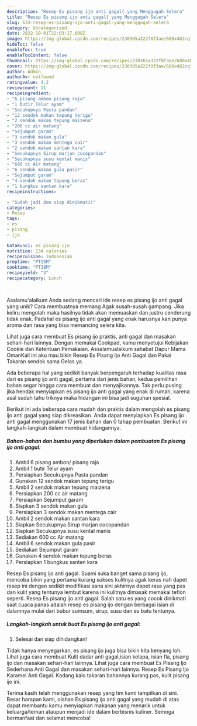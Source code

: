 ```yaml
---
description: "Resep Es pisang ijo anti gagal{ yang Menggugah Selera"
title: "Resep Es pisang ijo anti gagal{ yang Menggugah Selera"
slug: 633-resep-es-pisang-ijo-anti-gagal-yang-menggugah-selera
category: Uncategorized
date: 2022-10-01T22:03:17.608Z
image: https://img-global.cpcdn.com/recipes/230365a322f8f3ae/680x482cq70/es-pisang-ijo-anti-gagal-foto-resep-utama.jpg
hideToc: false
enableToc: true
enableTocContent: false
thumbnail: https://img-global.cpcdn.com/recipes/230365a322f8f3ae/680x482cq70/es-pisang-ijo-anti-gagal-foto-resep-utama.jpg
cover: https://img-global.cpcdn.com/recipes/230365a322f8f3ae/680x482cq70/es-pisang-ijo-anti-gagal-foto-resep-utama.jpg
author: Admin
authorAv: notfound
ratingvalue: 4.2
reviewcount: 11
recipeingredient:
- "6 pisang ambon pisang raja"
- "1 butir Telur ayam"
- "Secukupnya Pasta pandan"
- "12 sendok makan tepung terigu"
- "2 sendok makan tepung maizena"
- "200 cc air matang"
- "Sejumput garam"
- "3 sendok makan gula"
- "3 sendok makan mentega cair"
- "2 sendok makan santan kara"
- "Secukupnya Sirup marjan cocopandan"
- "Secukupnya susu kental manis"
- "600 cc Air matang"
- "6 sendok makan gula pasir"
- "Sejumput garam"
- "4 sendok makan tepung beras"
- "1 bungkus santan kara"
recipeinstructions:

- "Sudah jadi dan siap dinikmati!"
categories:
- Resep
tags:
- es
- pisang
- ijo

katakunci: es pisang ijo 
nutrition: 134 calories
recipecuisine: Indonesian
preptime: "PT15M"
cooktime: "PT38M"
recipeyield: "3"
recipecategory: Lunch

---
```



Asalamu'alaikum Anda sedang mencari ide resep es pisang ijo anti gagal yang unik? Cara membuatnya memang Agak susah-susah gampang. Jika keliru mengolah maka hasilnya tidak akan memuaskan dan justru cenderung tidak enak. Padahal es pisang ijo anti gagal yang enak harusnya kan punya aroma dan rasa yang bisa memancing selera kita.


Lihat juga cara membuat Es pisang ijo praktis, anti gagal dan masakan sehari-hari lainnya. Dengan memakai Cookpad, kamu menyetujui Kebijakan Cookie dan Ketentuan Pemakaian. Assalamualaikum sahabat Dapur Mama OmanKali ini aku mau bikin Resep Es Pisang Ijo Anti Gagal dan Pakai Takaran sendok sama Gelas ya.

Ada beberapa hal yang sedikit banyak berpengaruh terhadap kualitas rasa dari es pisang ijo anti gagal, pertama dari jenis bahan, kedua pemilihan bahan segar hingga cara membuat dan menyajikannya. Tak perlu pusing jika hendak menyiapkan es pisang ijo anti gagal yang enak di rumah, karena asal sudah tahu triknya maka hidangan ini bisa jadi suguhan spesial.


Berikut ini ada beberapa cara mudah dan praktis dalam mengolah es pisang ijo anti gagal yang siap dikreasikan. Anda dapat menyiapkan Es pisang ijo anti gagal menggunakan 17 jenis bahan dan 0 tahap pembuatan. Berikut ini langkah-langkah dalam membuat hidangannya.

<!--inarticleads1-->

##### Bahan-bahan dan bumbu yang diperlukan dalam pembuatan Es pisang ijo anti gagal:

1. Ambil 6 pisang ambon/ pisang raja
1. Ambil 1 butir Telur ayam
1. Persiapkan Secukupnya Pasta pandan
1. Gunakan 12 sendok makan tepung terigu
1. Ambil 2 sendok makan tepung maizena
1. Persiapkan 200 cc air matang
1. Persiapkan Sejumput garam
1. Siapkan 3 sendok makan gula
1. Persiapkan 3 sendok makan mentega cair
1. Ambil 2 sendok makan santan kara
1. Siapkan Secukupnya Sirup marjan cocopandan
1. Siapkan Secukupnya susu kental manis
1. Sediakan 600 cc Air matang
1. Ambil 6 sendok makan gula pasir
1. Sediakan Sejumput garam
1. Gunakan 4 sendok makan tepung beras
1. Persiapkan 1 bungkus santan kara


Resep Es pisang ijo anti gagal. Suami suka banget sama pisang ijo, mencoba bikin yang pertama kurang sukses kulitnya agak keras nah dapet resep ini dengan sedikit modifikasi sana sini akhirnya dapet rasa yang pas dan kulit yang tentunya lembut karena ini kulitnya dimasak memakai teflon seperti. Resep Es pisang ijo anti gagal. Salah satu es yang cocok dinikmati saat cuaca panas adalah resep es pisang ijo dengan berbagai isian di dalamnya mulai dari bubur sumsum, sirup, susu dan es batu tentunya. 

<!--inarticleads2-->

##### Langkah-langkah untuk buat Es pisang ijo anti gagal:


1. Selesai dan siap dihidangkan!

Tidak hanya menyegarkan, es pisang ijo juga bisa bikin kita kenyang loh. Lihat juga cara membuat Kulit dadar anti gagal,isian kelapa, isian fla, pisang ijo dan masakan sehari-hari lainnya. Lihat juga cara membuat Es Pisang Ijo Sederhana Anti Gagal dan masakan sehari-hari lainnya. Resep Es Pisang Ijo Karamel Anti Gagal. Kadang kalo takaran bahannya kurang pas, kulit pisang ijo ini. 

Terima kasih telah menggunakan resep yang tim kami tampilkan di sini. Besar harapan kami, olahan Es pisang ijo anti gagal yang mudah di atas dapat membantu kamu menyiapkan makanan yang menarik untuk keluarga/teman ataupun menjadi ide dalam berbisnis kuliner. Semoga bermanfaat dan selamat mencoba!
